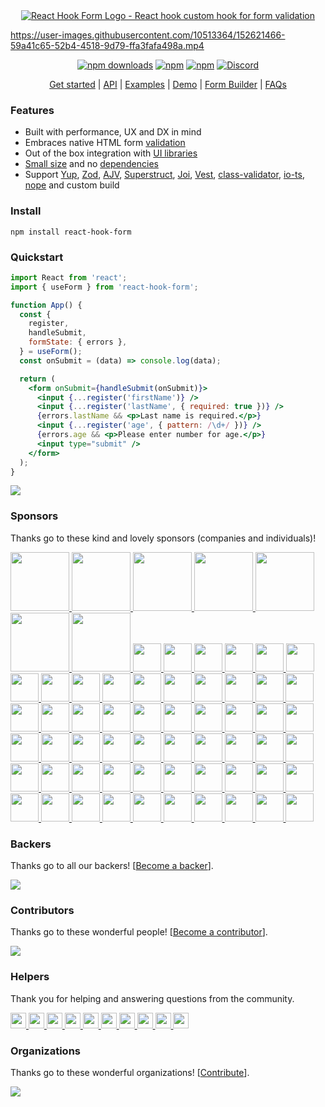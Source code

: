 <div align="center">
        <a href="https://react-hook-form.com" title="React Hook Form - Simple React forms validation">
            <img src="https://raw.githubusercontent.com/react-hook-form/react-hook-form/master/docs/logo.png" alt="React Hook Form Logo - React hook custom hook for form validation" />
        </a>
</div>

https://user-images.githubusercontent.com/10513364/152621466-59a41c65-52b4-4518-9d79-ffa3fafa498a.mp4

<div align="center">

[![npm downloads](https://img.shields.io/npm/dm/react-hook-form.svg?style=for-the-badge)](https://www.npmjs.com/package/react-hook-form)
[![npm](https://img.shields.io/npm/dt/react-hook-form.svg?style=for-the-badge)](https://www.npmjs.com/package/react-hook-form)
[![npm](https://img.shields.io/npm/l/react-hook-form?style=for-the-badge)](https://github.com/react-hook-form/react-hook-form/blob/master/LICENSE)
[![Discord](https://img.shields.io/discord/754891658327359538.svg?style=for-the-badge&label=&logo=discord&logoColor=ffffff&color=7389D8&labelColor=6A7EC2)](https://discord.gg/yYv7GZ8)

</div>

<p align="center">
  <a href="https://react-hook-form.com/get-started">Get started</a> | 
  <a href="https://react-hook-form.com/api">API</a> |
  <a href="https://github.com/bluebill1049/react-hook-form/tree/master/examples">Examples</a> |
  <a href="https://react-hook-form.com">Demo</a> |
  <a href="https://react-hook-form.com/form-builder">Form Builder</a> |
  <a href="https://react-hook-form.com/faqs">FAQs</a>
</p>

### Features

- Built with performance, UX and DX in mind
- Embraces native HTML form [validation](https://react-hook-form.com/get-started#Applyvalidation)
- Out of the box integration with [UI libraries](https://codesandbox.io/s/react-hook-form-v7-controller-5h1q5)
- [Small size](https://bundlephobia.com/result?p=react-hook-form@latest) and no [dependencies](./package.json)
- Support [Yup](https://github.com/jquense/yup), [Zod](https://github.com/vriad/zod), [AJV](https://github.com/ajv-validator/ajv), [Superstruct](https://github.com/ianstormtaylor/superstruct), [Joi](https://github.com/hapijs/joi), [Vest](https://github.com/ealush/vest), [class-validator](https://github.com/typestack/class-validator), [io-ts](https://github.com/gcanti/io-ts), [nope](https://github.com/bvego/nope-validator) and custom build

### Install

    npm install react-hook-form

### Quickstart

```jsx
import React from 'react';
import { useForm } from 'react-hook-form';

function App() {
  const {
    register,
    handleSubmit,
    formState: { errors },
  } = useForm();
  const onSubmit = (data) => console.log(data);

  return (
    <form onSubmit={handleSubmit(onSubmit)}>
      <input {...register('firstName')} />
      <input {...register('lastName', { required: true })} />
      {errors.lastName && <p>Last name is required.</p>}
      <input {...register('age', { pattern: /\d+/ })} />
      {errors.age && <p>Please enter number for age.</p>}
      <input type="submit" />
    </form>
  );
}
```

<a href="https://ui.dev/bytes/?r=bill">
  <img src="https://raw.githubusercontent.com/react-hook-form/react-hook-form/master/docs/ads-1.jpeg" />
</a>

### Sponsors

Thanks go to these kind and lovely sponsors (companies and individuals)!

<a
    target = _blank
    href = 'https://wantedlyinc.com'
/>
    <img
        width = 94
        src = 'https://images.opencollective.com/wantedly/d94e44e/logo/256.png'
    />
</a>
<a
    target = _blank
    href = 'https://underbelly.is'
/>
    <img
        width = 94
        src = 'https://images.opencollective.com/underbelly/989a4a6/logo/256.png'
    />
</a>
<a
    target = _blank
    href = 'https://leniolabs.com'
/>
    <img
        width = 94
        src = 'https://images.opencollective.com/leniolabs_/63e9b6e/logo/256.png'
    />
</a>
<a
    target = _blank
    href = 'https://graphcms.com'
/>
    <img
        width = 94
        src = 'https://avatars.githubusercontent.com/u/31031438'
    />
</a>
<a
    target = _blank
    href = 'https://kanamekey.com'
/>
    <img
        width = 94
        src = 'https://images.opencollective.com/kaname/d15fd98/logo/256.png'
    />
</a>
<a
    target = _blank
    href = 'https://feathery.io'
/>
    <img
        width = 94
        src = 'https://images.opencollective.com/feathery1/c29b0a1/logo/256.png'
    />
</a>
<a
    target = _blank
    href = 'https://getform.io'
/>
    <img
        width = 94
        src = 'https://images.opencollective.com/getformio2/3c978c8/avatar/256.png'
    />
</a><a href = 'https://github.com/sayav'>
    <img
        width = 45
        src = 'https://avatars.githubusercontent.com/u/42376060'
    />
</a>
<a href = 'https://github.com/lemcii'>
    <img
        width = 45
        src = 'https://avatars.githubusercontent.com/u/35668113'
    />
</a>
<a href = 'https://github.com/washingtonsoares'>
    <img
        width = 45
        src = 'https://avatars.githubusercontent.com/u/5726140'
    />
</a>
<a href = 'https://github.com/lixunn'>
    <img
        width = 45
        src = 'https://avatars.githubusercontent.com/u/4017964'
    />
</a>
<a href = 'https://github.com/SamSamskies'>
    <img
        width = 45
        src = 'https://avatars.githubusercontent.com/u/3655410'
    />
</a>
<a href = 'https://github.com/peaonunes'>
    <img
        width = 45
        src = 'https://avatars.githubusercontent.com/u/3356720'
    />
</a>
<a href = 'https://github.com/wilhelmeek'>
    <img
        width = 45
        src = 'https://avatars.githubusercontent.com/u/609452'
    />
</a>
<a href = 'https://github.com/iwarner'>
    <img
        width = 45
        src = 'https://avatars.githubusercontent.com/u/279251'
    />
</a>
<a href = 'https://github.com/joejknowles'>
    <img
        width = 45
        src = 'https://avatars.githubusercontent.com/u/10728145'
    />
</a>
<a href = 'https://github.com/chris-gunawardena'>
    <img
        width = 45
        src = 'https://avatars.githubusercontent.com/u/5763108'
    />
</a>
<a href = 'https://github.com/Tymek'>
    <img
        width = 45
        src = 'https://avatars.githubusercontent.com/u/2625371'
    />
</a>
<a href = 'https://github.com/Luchanso'>
    <img
        width = 45
        src = 'https://avatars.githubusercontent.com/u/2098777'
    />
</a>
<a href = 'https://github.com/vcarel'>
    <img
        width = 45
        src = 'https://avatars.githubusercontent.com/u/1541093'
    />
</a>
<a href = 'https://github.com/gragland'>
    <img
        width = 45
        src = 'https://avatars.githubusercontent.com/u/1481077'
    />
</a>
<a href = 'https://github.com/tjshipe'>
    <img
        width = 45
        src = 'https://avatars.githubusercontent.com/u/1254942'
    />
</a>
<a href = 'https://github.com/krnlde'>
    <img
        width = 45
        src = 'https://avatars.githubusercontent.com/u/1087002'
    />
</a>
<a href = 'https://github.com/msutkowski'>
    <img
        width = 45
        src = 'https://avatars.githubusercontent.com/u/784953'
    />
</a>
<a href = 'https://github.com/mlukaszczyk'>
    <img
        width = 45
        src = 'https://avatars.githubusercontent.com/u/599247'
    />
</a>
<a href = 'https://github.com/susshma'>
    <img
        width = 45
        src = 'https://avatars.githubusercontent.com/u/2566818'
    />
</a>
<a href = 'https://github.com/MatiasCiccone'>
    <img
        width = 45
        src = 'https://avatars.githubusercontent.com/u/32602795'
    />
</a>
<a href = 'https://github.com/ghostwriternr'>
    <img
        width = 45
        src = 'https://avatars.githubusercontent.com/u/10023615'
    />
</a>
<a href = 'https://github.com/neighborhood999'>
    <img
        width = 45
        src = 'https://avatars.githubusercontent.com/u/10325111'
    />
</a>
<a href = 'https://github.com/yjp20'>
    <img
        width = 45
        src = 'https://avatars.githubusercontent.com/u/44457064'
    />
</a>
<a href = 'https://github.com/samantha-wong'>
    <img
        width = 45
        src = 'https://avatars.githubusercontent.com/u/19571028'
    />
</a>
<a href = 'https://github.com/msc-insure'>
    <img
        width = 45
        src = 'https://avatars.githubusercontent.com/u/44406870'
    />
</a>
<a href = 'https://github.com/ccheney'>
    <img
        width = 45
        src = 'https://avatars.githubusercontent.com/u/302437'
    />
</a>
<a href = 'https://github.com/artischockee'>
    <img
        width = 45
        src = 'https://avatars.githubusercontent.com/u/22125223'
    />
</a>
<a href = 'https://github.com/tsongas'>
    <img
        width = 45
        src = 'https://avatars.githubusercontent.com/u/2079598'
    />
</a>
<a href = 'https://github.com/knoefel'>
    <img
        width = 45
        src = 'https://avatars.githubusercontent.com/u/2396344'
    />
</a>
<a href = 'https://github.com/JGibel'>
    <img
        width = 45
        src = 'https://avatars.githubusercontent.com/u/1953965'
    />
</a>
<a href = 'https://github.com/gpalrepo'>
    <img
        width = 45
        src = 'https://avatars.githubusercontent.com/u/41862257'
    />
</a>
<a href = 'https://github.com/pjsachdev'>
    <img
        width = 45
        src = 'https://avatars.githubusercontent.com/u/43356139'
    />
</a>
<a href = 'https://github.com/svict4'>
    <img
        width = 45
        src = 'https://avatars.githubusercontent.com/u/1137112'
    />
</a>
<a href = 'https://github.com/raisiqueira'>
    <img
        width = 45
        src = 'https://avatars.githubusercontent.com/u/2914170'
    />
</a>
<a href = 'https://github.com/pashtet422'>
    <img
        width = 45
        src = 'https://avatars.githubusercontent.com/u/45594821'
    />
</a>
<a href = 'https://github.com/ozywuli'>
    <img
        width = 45
        src = 'https://avatars.githubusercontent.com/u/5769153'
    />
</a>
<a href = 'https://github.com/monkey0722'>
    <img
        width = 45
        src = 'https://avatars.githubusercontent.com/u/12868063'
    />
</a>
<a href = 'https://github.com/KATT'>
    <img
        width = 45
        src = 'https://avatars.githubusercontent.com/u/459267'
    />
</a>
<a href = 'https://github.com/jeroenvisser101'>
    <img
        width = 45
        src = 'https://avatars.githubusercontent.com/u/1941348'
    />
</a>
<a href = 'https://github.com/sainu'>
    <img
        width = 45
        src = 'https://avatars.githubusercontent.com/u/12888685'
    />
</a>
<a href = 'https://github.com/bkincart'>
    <img
        width = 45
        src = 'https://avatars.githubusercontent.com/u/22803185'
    />
</a>
<a href = 'https://github.com/37108'>
    <img
        width = 45
        src = 'https://avatars.githubusercontent.com/u/36793907'
    />
</a>
<a href = 'https://github.com/TadejPolajnar'>
    <img
        width = 45
        src = 'https://avatars.githubusercontent.com/u/40028548'
    />
</a>
<a href = 'https://github.com/hahnlee'>
    <img
        width = 45
        src = 'https://avatars.githubusercontent.com/u/16930958'
    />
</a>
<a href = 'https://github.com/ACPK'>
    <img
        width = 45
        src = 'https://avatars.githubusercontent.com/u/2019893'
    />
</a>
<a href = 'https://github.com/alex-semenyuk'>
    <img
        width = 45
        src = 'https://avatars.githubusercontent.com/u/5480441'
    />
</a>
<a href = 'https://github.com/Peter-AMD'>
    <img
        width = 45
        src = 'https://avatars.githubusercontent.com/u/28400709'
    />
</a>
<a href = 'https://github.com/hjaber'>
    <img
        width = 45
        src = 'https://avatars.githubusercontent.com/u/41503068'
    />
</a>
<a href = 'https://github.com/jprosevear'>
    <img
        width = 45
        src = 'https://avatars.githubusercontent.com/u/699616'
    />
</a>
<a href = 'https://github.com/weisisheng'>
    <img
        width = 45
        src = 'https://avatars.githubusercontent.com/u/47701145'
    />
</a>
<a href = 'https://github.com/IanVS'>
    <img
        width = 45
        src = 'https://avatars.githubusercontent.com/u/4616705'
    />
</a>
<a href = 'https://github.com/anymaniax'>
    <img
        width = 45
        src = 'https://avatars.githubusercontent.com/u/10516382'
    />
</a>
<a href = 'https://github.com/rcmlee99'>
    <img
        width = 45
        src = 'https://avatars.githubusercontent.com/u/548371'
    />
</a>
<a href = 'https://github.com/sumant-k'>
    <img
        width = 45
        src = 'https://avatars.githubusercontent.com/u/42692074'
    />
</a>
<a href = 'https://github.com/reichhartd'>
    <img
        width = 45
        src = 'https://avatars.githubusercontent.com/u/34721312'
    />
</a>
<a href = 'https://github.com/alveshelio'>
    <img
        width = 45
        src = 'https://avatars.githubusercontent.com/u/8176422'
    />
</a>

### Backers

Thanks go to all our backers! [[Become a backer](https://opencollective.com/react-hook-form#backer)].

<a href="https://opencollective.com/react-hook-form#backers">
    <img src="https://opencollective.com/react-hook-form/backers.svg?width=950" />
</a>

### Contributors

Thanks go to these wonderful people! [[Become a contributor](CONTRIBUTING.md)].

<a href="https://github.com/react-hook-form/react-hook-form/graphs/contributors">
  <img src="https://opencollective.com/react-hook-form/contributors.svg?width=890&button=false" />
</a>

### Helpers

Thank you for helping and answering questions from the community.

<a href = 'https://github.com/leapful'>
    <img
        width = 25
        src = 'https://avatars.githubusercontent.com/u/18494222'
    />
</a>
<a href = 'https://github.com/thanh-nguyen-95'>
    <img
        width = 25
        src = 'https://avatars.githubusercontent.com/u/44762180'
    />
</a>
<a href = 'https://github.com/slugmandrew'>
    <img
        width = 25
        src = 'https://avatars.githubusercontent.com/u/153625'
    />
</a>
<a href = 'https://github.com/lundn'>
    <img
        width = 25
        src = 'https://avatars.githubusercontent.com/u/4386964'
    />
</a>
<a href = 'https://github.com/ritikbanger'>
    <img
        width = 25
        src = 'https://avatars.githubusercontent.com/u/47841501'
    />
</a>
<a href = 'https://github.com/fahadsohail482'>
    <img
        width = 25
        src = 'https://avatars.githubusercontent.com/u/46647496'
    />
</a>
<a href = 'https://github.com/getTobiasNielsen'>
    <img
        width = 25
        src = 'https://avatars.githubusercontent.com/u/54803528'
    />
</a>
<a href = 'https://github.com/jfreedman0212'>
    <img
        width = 25
        src = 'https://avatars.githubusercontent.com/u/31392256'
    />
</a>
<a href = 'https://github.com/marr'>
    <img
        width = 25
        src = 'https://avatars.githubusercontent.com/u/44376'
    />
</a>
<a href = 'https://github.com/Moshyfawn'>
    <img
        width = 25
        src = 'https://avatars.githubusercontent.com/u/16290753'
    />
</a>

### Organizations

Thanks go to these wonderful organizations! [[Contribute](https://opencollective.com/react-hook-form/contribute)].

<a href="https://github.com/react-hook-form/react-hook-form/graphs/contributors">
    <img src="https://opencollective.com/react-hook-form/organizations.svg?width=890" />
</a>

<!--  -->

<!-- Generated @ 2022 / 07 / 13  21:36:11 -->
